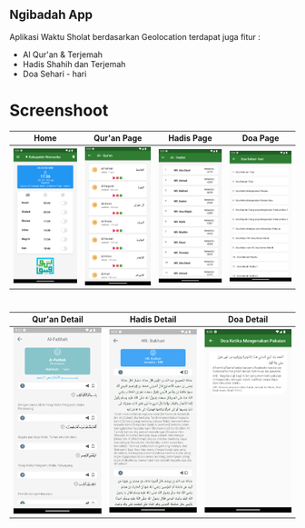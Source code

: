 ## Ngibadah App

Aplikasi Waktu Sholat berdasarkan Geolocation
terdapat juga fitur :

- Al Qur'an & Terjemah
- Hadis Shahih dan Terjemah
- Doa Sehari - hari

# Screenshoot
| Home      | Qur'an Page     | Hadis Page | Doa Page | 
|-----------|-----------|--------|--------|
| <img src='assets/screenshoot/home.png' width='200'> | <img src='assets/screenshoot/quran.png' width='200'> | <img src='assets/screenshoot/hadis.png' width='200'> | <img src='assets/screenshoot/doa.png' width='200'> |

#
| Qur'an Detail | Hadis Detail | Doa Detail | 
|-----------|--------|--------|
| <img src='assets/screenshoot/quran_detail.png' width='200'> | <img src='assets/screenshoot/hadis_detail.png' width='200'> | <img src='assets/screenshoot/doa_detail.png' width='200'> |



